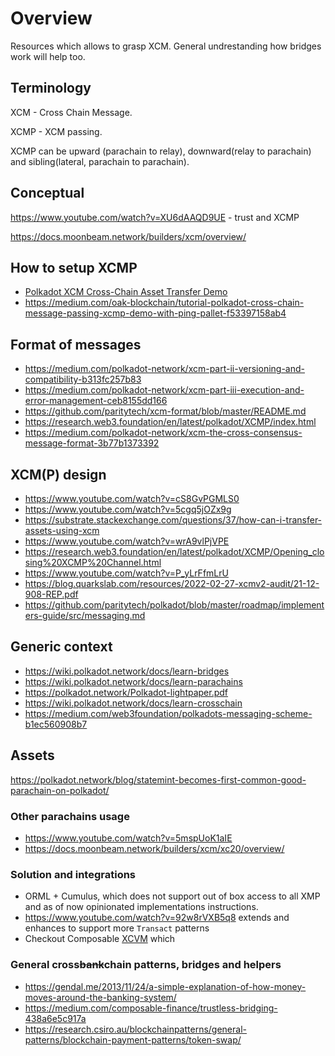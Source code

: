 # Overview

Resources which allows to grasp  XCM. General undrestanding how bridges work will help too.

## Terminology

XCM - Cross Chain Message.

XCMP - XCM passing.

XCMP can be upward (parachain to relay), downward(relay to parachain) and sibling(lateral, parachain to parachain).

## Conceptual

<https://www.youtube.com/watch?v=XU6dAAQD9UE> - trust and XCMP

<https://docs.moonbeam.network/builders/xcm/overview/>

## How to setup XCMP

- [Polkadot XCM Cross-Chain Asset Transfer Demo](https://medium.com/oak-blockchain/polkadot-xcm-cross-chain-asset-transfer-demo-53aa9a2e97a7)
- <https://medium.com/oak-blockchain/tutorial-polkadot-cross-chain-message-passing-xcmp-demo-with-ping-pallet-f53397158ab4>

## Format of messages

- <https://medium.com/polkadot-network/xcm-part-ii-versioning-and-compatibility-b313fc257b83>
- <https://medium.com/polkadot-network/xcm-part-iii-execution-and-error-management-ceb8155dd166>
- <https://github.com/paritytech/xcm-format/blob/master/README.md>
- <https://research.web3.foundation/en/latest/polkadot/XCMP/index.html>
- <https://medium.com/polkadot-network/xcm-the-cross-consensus-message-format-3b77b1373392>

## XCM(P) design

- <https://www.youtube.com/watch?v=cS8GvPGMLS0>
- <https://www.youtube.com/watch?v=5cgq5jOZx9g>
- <https://substrate.stackexchange.com/questions/37/how-can-i-transfer-assets-using-xcm>
- <https://www.youtube.com/watch?v=wrA9vlPjVPE>
- <https://research.web3.foundation/en/latest/polkadot/XCMP/Opening_closing%20XCMP%20Channel.html>
- <https://www.youtube.com/watch?v=P_yLrFfmLrU>
- <https://blog.quarkslab.com/resources/2022-02-27-xcmv2-audit/21-12-908-REP.pdf>
- <https://github.com/paritytech/polkadot/blob/master/roadmap/implementers-guide/src/messaging.md>

## Generic context

- <https://wiki.polkadot.network/docs/learn-bridges>
- <https://wiki.polkadot.network/docs/learn-parachains>
- <https://polkadot.network/Polkadot-lightpaper.pdf>
- <https://wiki.polkadot.network/docs/learn-crosschain>
- <https://medium.com/web3foundation/polkadots-messaging-scheme-b1ec560908b7>

## Assets

<https://polkadot.network/blog/statemint-becomes-first-common-good-parachain-on-polkadot/>

### Other parachains usage

- <https://www.youtube.com/watch?v=5mspUoK1aIE>
- <https://docs.moonbeam.network/builders/xcm/xc20/overview/>

### Solution and integrations

- ORML + Cumulus, which does not support out of box access to all XMP and as of now opinionated implementations instructions.
- <https://www.youtube.com/watch?v=92w8rVXB5q8> extends and enhances to support more `Transact` patterns
- Checkout Composable [XCVM](../../xcvm/SPEC.md) which

### General cross~~bank~~chain patterns, bridges and helpers

- <https://gendal.me/2013/11/24/a-simple-explanation-of-how-money-moves-around-the-banking-system/>
- <https://medium.com/composable-finance/trustless-bridging-438a6e5c917a>
- <https://research.csiro.au/blockchainpatterns/general-patterns/blockchain-payment-patterns/token-swap/>

